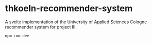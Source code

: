 # thkoeln-recommender-system

A svelte implementation of the University of Applied Sciences Cologne recommender system for project III.

```npm run dev```